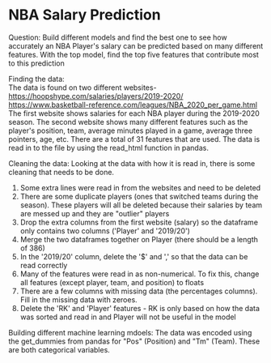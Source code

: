 # NBA Salary Prediction
Question:
Build different models and find the best one to see how accurately an NBA Player's salary can be predicted based on many different features. With the top model, find the top five features that contribute most to this prediction 

Finding the data:  
The data is found on two different websites-
https://hoopshype.com/salaries/players/2019-2020/
https://www.basketball-reference.com/leagues/NBA_2020_per_game.html
The first website shows salaries for each NBA player during the 2019-2020 season. 
The second website shows many different features such as the player's position, team, average minutes played in a game, average three pointers, age, etc. There are a total of 31 features that are used. 
The data is read in to the file by using the read_html function in pandas. 

Cleaning the data: 
Looking at the data with how it is read in, there is some cleaning that needs to be done. 
1) Some extra lines were read in from the websites and need to be deleted 
2) There are some duplicate players (ones that switched teams during the season). These players will all be deleted because their salaries by team are messed up and they are "outlier" players
3) Drop the extra columns from the first website (salary) so the dataframe only contains two columns ('Player' and '2019/20')
4) Merge the two dataframes together on Player (there should be a length of 386)
5) In the '2019/20' column, delete the '$' and ',' so that the data can be read correctly
6) Many of the features were read in as non-numerical. To fix this, change all features (except player, team, and position) to floats
7) There are a few columns with missing data (the percentages columns). Fill in the missing data with zeroes. 
8) Delete the 'RK' and 'Player' features - RK is only based on how the data was sorted and read in and Player will not be useful in the model

Building different machine learning mdoels: 
The data was encoded using the get_dummies from pandas for "Pos" (Position) and "Tm" (Team). These are both categorical variables.

